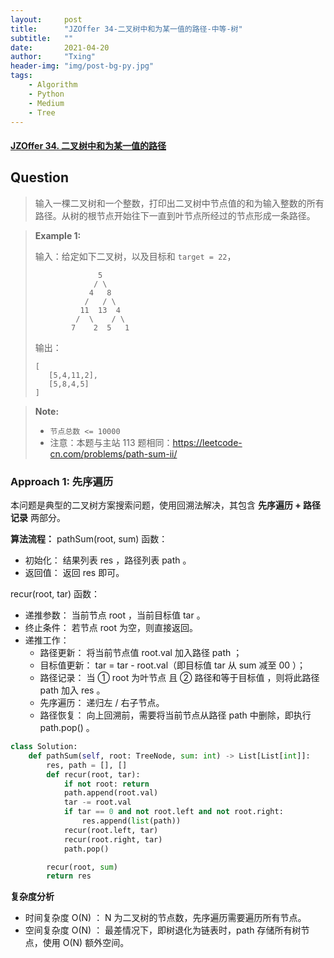 ```yaml
---
layout:     post
title:      "JZOffer 34-二叉树中和为某一值的路径-中等-树"
subtitle:   ""
date:       2021-04-20
author:     "Txing"
header-img: "img/post-bg-py.jpg"
tags:
    - Algorithm
    - Python
    - Medium
    - Tree
---
```


#### [JZOffer 34. 二叉树中和为某一值的路径](https://leetcode-cn.com/problems/er-cha-shu-zhong-he-wei-mou-yi-zhi-de-lu-jing-lcof/)

## Question

> 输入一棵二叉树和一个整数，打印出二叉树中节点值的和为输入整数的所有路径。从树的根节点开始往下一直到叶节点所经过的节点形成一条路径。
>

> **Example 1:**
>
> 输入：给定如下二叉树，以及目标和 `target = 22`，
>
> ```
>               5
>              / \
>             4   8
>            /   / \
>           11  13  4
>          /  \    / \
>         7    2  5   1
> ```
>
> 
>
> 输出：
>
> ```
> [
>    [5,4,11,2],
>    [5,8,4,5]
> ]
> ```

> **Note:**
>
> - `节点总数 <= 10000`
> - 注意：本题与主站 113 题相同：https://leetcode-cn.com/problems/path-sum-ii/



### Approach 1: 先序遍历

本问题是典型的二叉树方案搜索问题，使用回溯法解决，其包含 **先序遍历 + 路径记录** 两部分。

**算法流程：**
pathSum(root, sum) 函数：

- 初始化： 结果列表 res ，路径列表 path 。
- 返回值： 返回 res 即可。

recur(root, tar) 函数：

- 递推参数： 当前节点 root ，当前目标值 tar 。
- 终止条件： 若节点 root 为空，则直接返回。
- 递推工作：
  - 路径更新： 将当前节点值 root.val 加入路径 path ；
  - 目标值更新： tar = tar - root.val（即目标值 tar 从 sum 减至 00 ）；
  - 路径记录： 当 ① root 为叶节点 且 ② 路径和等于目标值 ，则将此路径 path 加入 res 。
  - 先序遍历： 递归左 / 右子节点。
  - 路径恢复： 向上回溯前，需要将当前节点从路径 path 中删除，即执行 path.pop() 。

```python
class Solution:
    def pathSum(self, root: TreeNode, sum: int) -> List[List[int]]:
        res, path = [], []
        def recur(root, tar):
            if not root: return
            path.append(root.val)
            tar -= root.val
            if tar == 0 and not root.left and not root.right:
                res.append(list(path))
            recur(root.left, tar)
            recur(root.right, tar)
            path.pop()

        recur(root, sum)
        return res
```

**复杂度分析**

- 时间复杂度 O(N) ： N 为二叉树的节点数，先序遍历需要遍历所有节点。
- 空间复杂度 O(N) ： 最差情况下，即树退化为链表时，path 存储所有树节点，使用 O(N) 额外空间。
